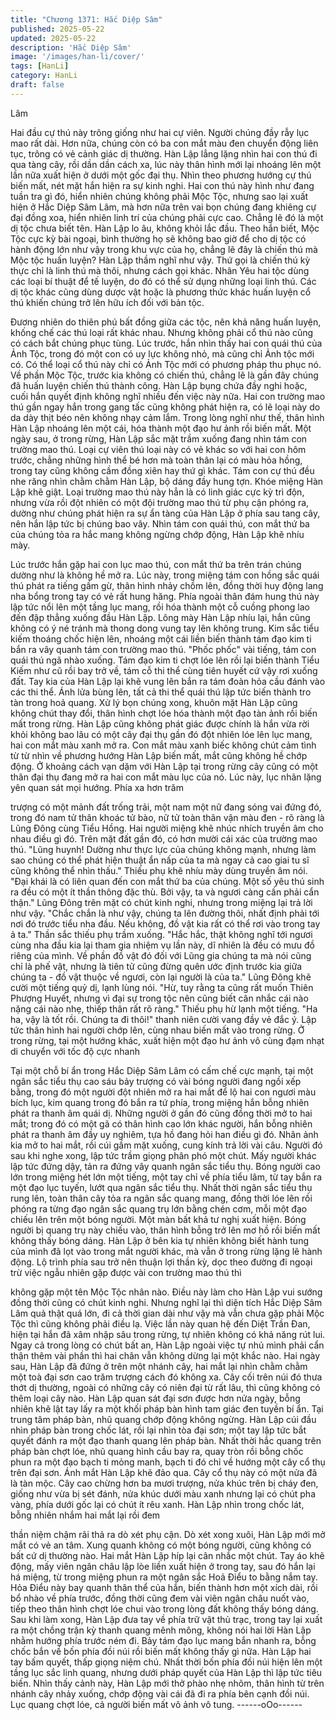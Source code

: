 ```yaml
---
title: "Chương 1371: Hắc Diệp Sâm"
published: 2025-05-22
updated: 2025-05-22
description: 'Hắc Diệp Sâm'
image: '/images/han-li/cover/'
tags: [HanLi]
category: HanLi
draft: false
---
```


Lâm

Hai đầu cự thú này trông giống như hai cự viên. Người chúng đầy
rẫy lục mao rất dài. Hơn nữa, chúng còn có ba con mắt màu đen
chuyển động liên tục, trông có vẻ cảnh giác dị thường.
Hàn Lập lẳng lặng nhìn hai con thú đi qua tàng cây, rồi dần dần
cách xa, lúc này thân hình mới lại nhoáng lên một lần nữa xuất
hiện ở dưới một gốc đại thụ.
Nhìn theo phương hướng cự thú biến mất, nét mặt hắn hiện ra sự
kinh nghi.
Hai con thú này hình như đang tuần tra gì đó, hiển nhiên chúng
không phải Mộc Tộc, nhưng sao lại xuất hiện ở Hắc Diệp Sâm
Lâm, mà hơn nữa trên vai bọn chúng đang khiêng cự đại đồng
xoa, hiển nhiên linh trí của chúng phải cực cao.
Chẳng lẽ đó là một dị tộc chưa biết tên.
Hàn Lập lo âu, không khỏi lắc đầu.
Theo hắn biết, Mộc Tộc cực kỳ bài ngoại, bình thường họ sẽ
không bao giờ để cho dị tộc có hành động lớn như vậy trong khu
vực của họ, chẳng lẽ đây là chiến thú mà Mộc tộc huấn luyện?
Hàn Lập thầm nghĩ như vậy.
Thứ gọi là chiến thú kỳ thực chỉ là linh thú mà thôi, nhưng cách
gọi khác. Nhân Yêu hai tộc dùng các loại bí thuật để tế luyện, do
đó có thể sử dụng những loại linh thú. Các dị tộc khác cũng dùng
dược vật hoặc là phương thức khác huấn luyện cổ thú khiến
chúng trở lên hữu ích đối với bản tộc.

Đương nhiên do thiên phú bất đồng giữa các tộc, nên khả năng
huấn luyện, khống chế các thú loại rất khác nhau. Nhưng không
phải cổ thú nào cũng có cách bắt chúng phục tùng.
Lúc trước, hắn nhìn thấy hai con quái thú của Ảnh Tộc, trong đó
một con có uy lực không nhỏ, mà cũng chỉ Ảnh tộc mới có. Có thể
loại cổ thú này chỉ có Ảnh Tộc mới có phương pháp thu phục nó.
Về phần Mộc Tộc, trước kia không có chiến thú, chẳng lẽ là gần
đây chúng đã huấn luyện chiến thú thành công.
Hàn Lập bụng chứa đầy nghi hoặc, cuối hắn quyết định không
nghĩ nhiều đến việc này nữa.
Hai con trường mao thú gần ngay hắn trong gang tấc cũng không
phát hiện ra, có lẽ loại này do da dày thịt béo nên không nhạy
cảm lắm.
Trong lòng nghĩ như thế, thân hình Hàn Lập nhoáng lên một cái,
hóa thành một đạo hư ảnh rồi biến mất.
Một ngày sau, ở trong rừng, Hàn Lập sắc mặt trầm xuống đang
nhìn tám con trường mao thú.
Loại cự viên thú loại này có vẻ khác so với hai con hôm trước,
chẳng những hình thể bé hơn mà toàn thân lại có màu hỏa hồng,
trong tay cũng không cầm đồng xiên hay thứ gì khác. Tám con cự
thú đều nhe răng nhìn chằm chằm Hàn Lập, bộ dáng đầy hung
tợn.
Khóe miệng Hàn Lập khẽ giật.
Loại trường mao thú này hẳn là có linh giác cực kỳ trì độn, nhưng
vừa rồi đột nhiên có một đội trường mao thú từ phụ cận phóng ra,
dường như chúng phát hiện ra sự ẩn tàng của Hàn Lập ở phía
sau tang cây, nên hắn lập tức bị chúng bao vây.
Nhìn tám con quái thú, con mắt thứ ba của chúng tỏa ra hắc
mang không ngừng chớp động, Hàn Lập khẽ nhíu mày.

Lúc trước hắn gặp hai con lục mao thú, con mắt thứ ba trên trán
chúng dường như là không hề mở ra.
Lúc này, trong miệng tám con hồng sắc quái thú phát ra tiếng gầm
gừ, thân hình nhảy chồm lên, đồng thời huy động lang nha bổng
trong tay có vẻ rất hung hăng.
Phía ngoài thân đám hung thú này lập tức nổi lên một tầng lục
mang, rồi hóa thành một cỗ cuồng phong lao đến đập thẳng
xuống đầu Hàn Lập.
Lông mày Hàn Lập nhíu lại, hắn cũng không có ý né tránh mà
thong dong vung tay lên không trung. Kim sắc tiểu kiếm thoáng
chốc hiện lên, nhoáng một cái liền biến thành tám đạo kim ti bắn
ra vây quanh tám con trường mao thú.
"Phốc phốc" vài tiếng, tám con quái thú ngã nhào xuống.
Tám đạo kim ti chợt lóe lên rồi lại biến thành Tiểu Kiếm như cũ rồi
bay trở về, tám cỗ thi thể cùng tiên huyết cứ vậy rơi xuống đất.
Tay kia của Hàn Lập lại khẽ vung lên bắn ra tám đoàn hỏa cầu
đánh vào các thi thể.
Ánh lửa bùng lên, tất cả thi thể quái thú lập tức biến thành tro tàn
trong hoả quang.
Xử lý bọn chúng xong, khuôn mặt Hàn Lập cũng không chút thay
đổi, thân hình chợt lóe hóa thành một đạo tàn ảnh rồi biến mất
trong rừng. Hàn Lập cũng không phát giác được chính là hắn vừa
rời khỏi không bao lâu có một cây đại thụ gần đó đột nhiên lóe lên
lục mang, hai con mắt màu xanh mở ra. Con mắt màu xanh biếc
không chút cảm tình từ từ nhìn về phương hướng Hàn Lập biến
mất, mắt cũng không hề chớp động.
Ở khoảng cách vạn dặm với Hàn Lập tại trong rừng cây cũng có
một thân đại thụ đang mở ra hai con mắt màu lục của nó.
Lúc này, lục nhãn lặng yên quan sát mọi hướng. Phía xa hơn trăm

trượng có một mảnh đất trống trải, một nam một nữ đang sóng
vai đứng đó, trong đó nam tử thân khoác tử bào, nữ tử toàn thân
vận màu đen - rõ ràng là Lũng Đông cùng Tiểu Hồng.
Hai người miệng khẽ nhúc nhích truyền âm cho nhau điều gì đó.
Trên mặt đất gần đó, có hơn mười cái xác của trường mao thú.
"Lũng huynh! Dường như thực lực của chúng không mạnh, nhưng
làm sao chúng có thể phát hiện thuật ẩn nấp của ta mà ngay cả
cao giai tu sĩ cũng không thể nhìn thấu." Thiếu phụ khẽ nhíu mày
dùng truyền âm nói.
"Đại khái là có liên quan đến con mắt thứ ba của chúng. Một số
yêu thú sinh ra đều có một ít thần thông đặc thù. Bởi vậy, ta và
ngươi càng cần phải cẩn thận." Lũng Đông trên mặt có chút kinh
nghi, nhưng trong miệng lại trả lời như vậy.
"Chắc chắn là như vậy, chúng ta lên đường thôi, nhất định phải tới
nơi đó trước tiểu nha đầu. Nếu không, đồ vật kia rất có thể rơi vào
trong tay ả ta." Thần sắc thiếu phụ trầm xuống.
"Hắc hắc, thật không nghĩ tới ngươi cùng nha đầu kia lại tham gia
nhiệm vụ lần này, dĩ nhiên là đều có mưu đồ riêng của mình. Về
phần đồ vật đó đối với Lũng gia chúng ta mà nói cũng chỉ là phế
vật, nhưng là tiên tử cũng đừng quên ước định trước kia giữa
chúng ta - đồ vật thuộc về ngươi, còn lại người là của ta." Lũng
Đông khẽ cười một tiếng quỷ dị, lạnh lùng nói.
"Hừ, tuy rằng ta cũng rất muốn Thiên Phượng Huyết, nhưng vì đại
sự trong tộc nên cũng biết cân nhắc cái nào nặng cái nào nhẹ,
thiếp thân rất rõ ràng." Thiếu phụ hừ lạnh một tiếng.
"Ha ha, vậy là tốt rồi. Chúng ta đi thôi!" thanh niên cười vang đầy
vẻ đắc ý.
Lập tức thân hình hai người chớp lên, cùng nhau biến mất vào
trong rừng.
Ở trong rừng, tại một hướng khác, xuất hiện một đạo hư ảnh vô
cùng đạm nhạt di chuyển với tốc độ cực nhanh

Tại một chỗ bí ẩn trong Hắc Diệp Sâm Lâm có cấm chế cực
mạnh, tại một ngân sắc tiểu thụ cao sáu bảy trượng có vài bóng
người đang ngồi xếp bằng, trong đó một người đột nhiên mở ra
hai mắt để lộ hai con ngươi màu bích lục, kim quang trong đó bắn
ra tứ phía, trong miệng hắn bỗng nhiên phát ra thanh âm quái dị.
Những người ở gần đó cũng đồng thời mở to hai mắt; trong đó có
một gã có thân hình cao lớn khác người, hắn bỗng nhiên phát ra
thanh âm đầy uy nghiêm, tựa hồ đang hỏi han điều gì đó.
Nhân ảnh kia mở to hai mắt, rồi cúi gầm mặt xuống, cung kính trả
lời vài câu.
Người đó sau khi nghe xong, lập tức trầm giọng phân phó một
chút.
Mấy người khác lập tức đứng dậy, tản ra đứng vây quanh ngân
sắc tiểu thụ.
Bóng người cao lớn trong miệng hét lớn một tiếng, một tay chỉ về
phía tiểu lâm, từ tay bắn ra một đạo lục tuyến, lướt qua ngân sắc
tiểu thụ.
Nhất thời ngân sắc tiểu thụ rung lên, toàn thân cây tỏa ra ngân
sắc quang mang, đồng thời lóe lên rồi phóng ra từng đạo ngân
sắc quang trụ lớn bằng chén cơm, mỗi một đạo chiếu lên trên một
bóng người.
Một màn bất khả tư nghị xuất hiện.
Bóng người bị quang trụ này chiếu vào, thân hình bỗng trở lên
mơ hồ rồi biến mất không thấy bóng dáng.
Hàn Lập ở bên kia tự nhiên không biết hành tung của mình đã lọt
vào trong mắt người khác, mà vẫn ở trong rừng lặng lẽ hành
động.
Lộ trình phía sau trở nên thuận lợi thần kỳ, dọc theo đường đi
ngoại trừ việc ngẫu nhiên gặp được vài con trường mao thú thì

không gặp một tên Mộc Tộc nhân nào.
Điều này làm cho Hàn Lập vui sướng đồng thời cũng có chút kinh
nghi. Nhưng nghĩ lại thì diện tích Hắc Diệp Sâm Lâm quả thật quá
lớn, đi cả thời gian dài như vậy mà vẫn chưa gặp phải Mộc Tộc
thì cũng không phải điều lạ.
Việc lần này quan hệ đến Diệt Trần Đan, hiện tại hắn đã xâm
nhập sâu trong rừng, tự nhiên không có khả năng rút lui.
Ngay cả trong lòng có chút bất an, Hàn Lập ngoài việc tự nhủ
mình phải cẩn thận thêm vài phần thì hai chân vẫn không dừng lại
một khắc nào. Hai ngày sau, Hàn Lập đã đứng ở trên một nhánh
cây, hai mắt lại nhìn chằm chằm một toà đại sơn cao trăm trượng
cách đó không xa.
Cây cối trên núi đó thưa thớt dị thường, ngoài có những cây có
niên đại từ rất lâu, thì cũng không có thêm loại cây nào.
Hàn Lập quan sát đại sơn được hơn nửa ngày, bỗng nhiên khẽ lật
tay lấy ra một khối pháp bàn hình tam giác đen tuyền bí ẩn.
Tại trung tâm pháp bàn, nhũ quang chớp động không ngừng.
Hàn Lập cúi đầu nhìn pháp bàn trong chốc lát, rồi lại nhìn tòa đại
sơn; một tay lập tức bắt quyết đánh ra một đạo thanh quang lên
pháp bàn.
Nhất thời hắc quang trên pháp bàn chợt lóe, nhũ quang hình cầu
bay ra, quay tròn rồi bỗng chốc phun ra một đạo bạch ti mỏng
manh, bạch ti đó chỉ về hướng một cây cổ thụ trên đại sơn.
Ánh mắt Hàn Lập khẽ đảo qua.
Cây cổ thụ này có một nửa đã là tàn mộc. Cây cao chừng hơn ba
mươi trượng, nửa khúc trên bị cháy đen, giống như vừa bị sét
đánh, nửa khúc dưới màu xanh nhưng lại có chút pha vàng, phía
dưới gốc lại có chút ít rêu xanh.
Hàn Lập nhìn trong chốc lát, bỗng nhiên nhắm hai mắt lại rồi đem

thần niệm chậm rãi thả ra dò xét phụ cận.
Dò xét xong xuôi, Hàn Lập mới mở mắt có vẻ an tâm.
Xung quanh không có một bóng người, cũng không có bất cứ dị
thường nào.
Hai mắt Hàn Lập híp lại cân nhắc một chút. Tay áo khẽ động, mấy
viên ngân châu lập lòe liền xuất hiện ở trong tay, sau đó hắn lại há
miệng, từ trong miệng phun ra một ngân sắc Hoả Điểu to bằng
nắm tay.
Hỏa Điểu này bay quanh thân thể của hắn, biến thành hơn một
xích dài, rồi bổ nhào về phía trước, đồng thời cũng đem vài viên
ngân châu nuốt vào, tiếp theo thân hình chợt lóe chui vào trong
lòng đất không thấy bóng dáng.
Sau khi làm xong, Hàn Lập đưa tay về phía trữ vật thủ trạc, trong
tay lại xuất ra một chồng trận kỳ thanh quang mênh mông, không
nói hai lời Hàn Lập nhằm hướng phía trước ném đi.
Bảy tám đạo lục mang bắn nhanh ra, bỗng chốc bắn về bốn phía
đồi núi rồi biến mất không thấy gì nữa.
Hàn Lập hai tay bấm quyết, thấp giọng niệm chú.
Nhất thời bốn phía đồi núi hiện lên một tầng lục sắc linh quang,
nhưng dưới pháp quyết của Hàn Lập thì lập tức tiêu biến.
Nhìn thấy cảnh này, Hàn Lập mới thở phào nhẹ nhõm, thân hình
từ trên nhánh cây nhảy xuống, chớp động vài cái đã đi ra phía
bên cạnh đồi núi.
Lục quang chợt lóe, cả người biến mất vô ảnh vô tung.
------oOo------

